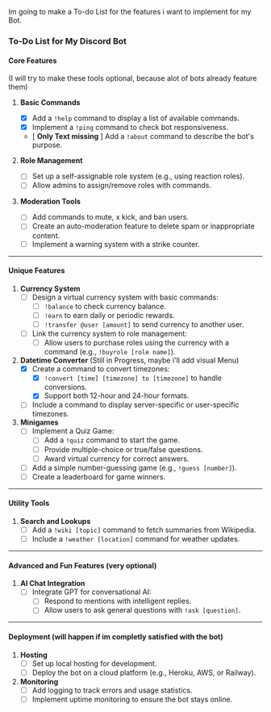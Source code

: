 Im going to make a To-do List for the features i want to implement for my Bot.

### **To-Do List for My Discord Bot**

#### **Core Features**
(I will try to make these tools optional, because alot of bots already feature them)

1. **Basic Commands**
   - [x] Add a `!help` command to display a list of available commands.
   - [x] Implement a `!ping` command to check bot responsiveness.
   - [ **Only Text missing** ] Add a `!about` command to describe the bot's purpose.

2. **Role Management**
   - [ ] Set up a self-assignable role system (e.g., using reaction roles).
   - [ ] Allow admins to assign/remove roles with commands.

3. **Moderation Tools**
   - [ ] Add commands to mute, x kick, and ban users.
   - [ ] Create an auto-moderation feature to delete spam or inappropriate content.
   - [ ] Implement a warning system with a strike counter.

---

#### **Unique Features**
1. **Currency System**
   - [ ] Design a virtual currency system with basic commands:
     - [ ] `!balance` to check currency balance.
     - [ ] `!earn` to earn daily or periodic rewards.
     - [ ] `!transfer @user [amount]` to send currency to another user.
   - [ ] Link the currency system to role management:
     - [ ] Allow users to purchase roles using the currency with a command (e.g., `!buyrole [role name]`).

2. **Datetime Converter**
   (Still in Progress, maybe i'll add visual Menu)
   - [x] Create a command to convert timezones:
     - [x] `!convert [time] [timezone] to [timezone]` to handle conversions.
     - [x] Support both 12-hour and 24-hour formats.
   - [ ] Include a command to display server-specific or user-specific timezones.

3. **Minigames**
   - [ ] Implement a Quiz Game:
     - [ ] Add a `!quiz` command to start the game.
     - [ ] Provide multiple-choice or true/false questions.
     - [ ] Award virtual currency for correct answers.
   - [ ] Add a simple number-guessing game (e.g., `!guess [number]`).
   - [ ] Create a leaderboard for game winners.

---

#### **Utility Tools**
1. **Search and Lookups**
   - [ ] Add a `!wiki [topic]` command to fetch summaries from Wikipedia.
   - [ ] Include a `!weather [location]` command for weather updates.

---

#### **Advanced and Fun Features (very optional)**
1. **AI Chat Integration**
   - [ ] Integrate GPT for conversational AI:
     - [ ] Respond to mentions with intelligent replies.
     - [ ] Allow users to ask general questions with `!ask [question]`.

---

#### **Deployment (will happen if im completly satisfied with the bot)**
1. **Hosting**
   - [ ] Set up local hosting for development.
   - [ ] Deploy the bot on a cloud platform (e.g., Heroku, AWS, or Railway).

2. **Monitoring**
   - [ ] Add logging to track errors and usage statistics.
   - [ ] Implement uptime monitoring to ensure the bot stays online.
